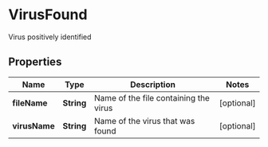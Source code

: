 

# VirusFound

Virus positively identified

## Properties

| Name | Type | Description | Notes |
|------------ | ------------- | ------------- | -------------|
|**fileName** | **String** | Name of the file containing the virus |  [optional] |
|**virusName** | **String** | Name of the virus that was found |  [optional] |



